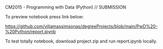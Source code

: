 CM2015 - Programming with Data (Python) // SUBMISSION

To preview notebook press link below:

https://github.com/viljamassimsonas/degreeProjects/blob/main/PwD%20-%20Python/report.ipynb

To test totally notebook, download project.zip and run report.ipynb locally.
